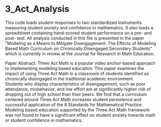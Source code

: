 # 3_Act_Analysis
This code loads student responses to two standardized instruments measuring student anxiety and confidence in mathematics. 
It also loads a spreadsheet containing hand-scored student performance on a pre- and post- test.
All analysis conducted in this file is presented in the paper "Modeling as a Means to Mitigate Disengagement:  The Effects of 
Modeling Based Math Curriculum on Chronically Disengaged Secondary Students" which is currently in review at the Journal for Research in 
Math Education.

Paper Abstract:
Three Act Math is a popular video anchor-based approach to implementing modeling based education.  This paper examines the impact 
of using Three Act Math in a classroom of students identified as chronically disengaged in the traditional academic environment.  
Students who display characteristics of disengagement, such as poor attendance, misbehavior, and low effort are at significantly 
higher risk of dropping out of high school than their peers.  We find that a curriculum centered around Three Act Math increases 
student persistence and successful application of the 8 Standards for Mathematical Practice.  Modeling based education supported
by the Three Act Math framework was not found to have a significant effect on student anxiety towards math or student confidence 
in mathematics.  
